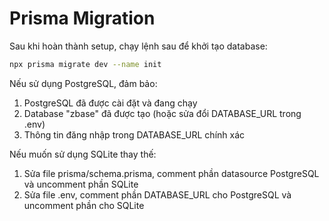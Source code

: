 # Prisma Migration

Sau khi hoàn thành setup, chạy lệnh sau để khởi tạo database:

```bash
npx prisma migrate dev --name init
```

Nếu sử dụng PostgreSQL, đảm bảo:
1. PostgreSQL đã được cài đặt và đang chạy
2. Database "zbase" đã được tạo (hoặc sửa đổi DATABASE_URL trong .env)
3. Thông tin đăng nhập trong DATABASE_URL chính xác

Nếu muốn sử dụng SQLite thay thế:
1. Sửa file prisma/schema.prisma, comment phần datasource PostgreSQL và uncomment phần SQLite
2. Sửa file .env, comment phần DATABASE_URL cho PostgreSQL và uncomment phần cho SQLite
